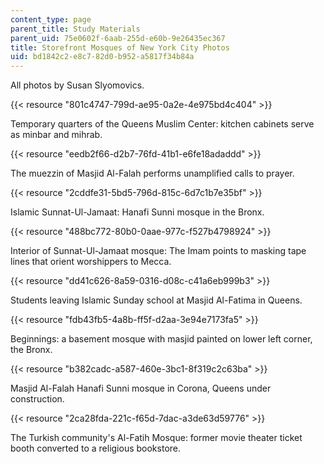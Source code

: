 ```yaml
---
content_type: page
parent_title: Study Materials
parent_uid: 75e0602f-6aab-255d-e60b-9e26435ec367
title: Storefront Mosques of New York City Photos
uid: bd1842c2-e8c7-82d0-b952-a5817f34b84a
---
```


All photos by Susan Slyomovics.

{{< resource "801c4747-799d-ae95-0a2e-4e975bd4c404" >}}

Temporary quarters of the Queens Muslim Center: kitchen cabinets serve as minbar and mihrab.

{{< resource "eedb2f66-d2b7-76fd-41b1-e6fe18adaddd" >}}

The muezzin of Masjid Al-Falah performs unamplified calls to prayer.

{{< resource "2cddfe31-5bd5-796d-815c-6d7c1b7e35bf" >}}

Islamic Sunnat-Ul-Jamaat: Hanafi Sunni mosque in the Bronx.

{{< resource "488bc772-80b0-0aae-977c-f527b4798924" >}}

Interior of Sunnat-Ul-Jamaat mosque: The Imam points to masking tape lines that orient worshippers to Mecca.

{{< resource "dd41c626-8a59-0316-d08c-c41a6eb999b3" >}}

Students leaving Islamic Sunday school at Masjid Al-Fatima in Queens.

{{< resource "fdb43fb5-4a8b-ff5f-d2aa-3e94e7173fa5" >}}

Beginnings: a basement mosque with masjid painted on lower left corner, the Bronx.

{{< resource "b382cadc-a587-460e-3bc1-8f319c2c63ba" >}}

Masjid Al-Falah Hanafi Sunni mosque in Corona, Queens under construction.

{{< resource "2ca28fda-221c-f65d-7dac-a3de63d59776" >}}

The Turkish community's Al-Fatih Mosque: former movie theater ticket booth converted to a religious bookstore.